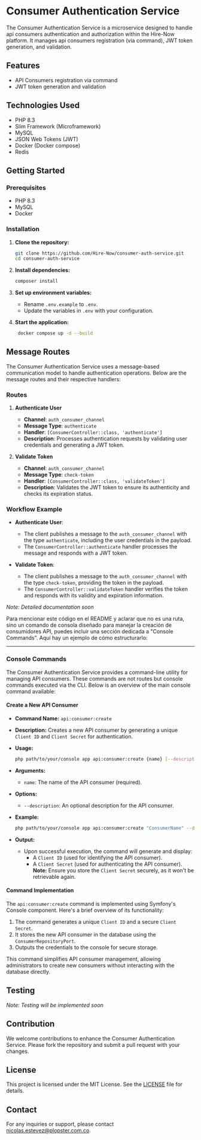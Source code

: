 # Consumer Authentication Service

The Consumer Authentication Service is a microservice designed to handle api consumers authentication and authorization within the Hire-Now platform. It manages api consumers registration (via command), JWT token generation, and validation.

## Features

- API Consumers registration via command
- JWT token generation and validation

## Technologies Used

- PHP 8.3
- Slim Framework (Microframework)
- MySQL
- JSON Web Tokens (JWT)
- Docker (Docker compose)
- Redis

## Getting Started

### Prerequisites

- PHP 8.3
- MySQL
- Docker

### Installation

1. **Clone the repository:**
   ```bash
   git clone https://github.com/Hire-Now/consumer-auth-service.git
   cd consumer-auth-service
   ```

2. **Install dependencies:**
   ```bash
   composer install
   ```

3. **Set up environment variables:**
   - Rename `.env.example` to `.env`.
   - Update the variables in `.env` with your configuration.

4. **Start the application:**
   ```bash
    docker compose up -d --build
   ```

## Message Routes

The Consumer Authentication Service uses a message-based communication model to handle authentication operations. Below are the message routes and their respective handlers:

### Routes

1. **Authenticate User**  
   - **Channel**: `auth_consumer_channel`  
   - **Message Type**: `authenticate`  
   - **Handler**: `[ConsumerController::class, 'authenticate']`  
   - **Description**: Processes authentication requests by validating user credentials and generating a JWT token.

2. **Validate Token**  
   - **Channel**: `auth_consumer_channel`  
   - **Message Type**: `check-token`  
   - **Handler**: `[ConsumerController::class, 'validateToken']`  
   - **Description**: Validates the JWT token to ensure its authenticity and checks its expiration status.

### Workflow Example

- **Authenticate User**:
  - The client publishes a message to the `auth_consumer_channel` with the type `authenticate`, including the user credentials in the payload.
  - The `ConsumerController::authenticate` handler processes the message and responds with a JWT token.

- **Validate Token**:
  - The client publishes a message to the `auth_consumer_channel` with the type `check-token`, providing the token in the payload.
  - The `ConsumerController::validateToken` handler verifies the token and responds with its validity and expiration information.


*Note: Detailed documentation soon*

Para mencionar este código en el README y aclarar que no es una ruta, sino un comando de consola diseñado para manejar la creación de consumidores API, puedes incluir una sección dedicada a "Console Commands". Aquí hay un ejemplo de cómo estructurarlo:

---

### Console Commands

The Consumer Authentication Service provides a command-line utility for managing API consumers. These commands are not routes but console commands executed via the CLI. Below is an overview of the main console command available:

#### **Create a New API Consumer**

- **Command Name:** `api:consumer:create`
- **Description:** Creates a new API consumer by generating a unique `Client ID` and `Client Secret` for authentication.
- **Usage:**
  ```bash
  php path/to/your/console app api:consumer:create {name} [--description=optional_description]
  ```

- **Arguments:**
  - `name`: The name of the API consumer (required).

- **Options:**
  - `--description`: An optional description for the API consumer.

- **Example:**
  ```bash
  php path/to/your/console app api:consumer:create "ConsumerName" --description="Description for this consumer"
  ```

- **Output:**
  - Upon successful execution, the command will generate and display:
    - A `Client ID` (used for identifying the API consumer).
    - A `Client Secret` (used for authenticating the API consumer).  
      **Note:** Ensure you store the `Client Secret` securely, as it won't be retrievable again.

#### **Command Implementation**

The `api:consumer:create` command is implemented using Symfony's Console component. Here's a brief overview of its functionality:
1. The command generates a unique `Client ID` and a secure `Client Secret`.
2. It stores the new API consumer in the database using the `ConsumerRepositoryPort`.
3. Outputs the credentials to the console for secure storage.

This command simplifies API consumer management, allowing administrators to create new consumers without interacting with the database directly.

## Testing

*Note: Testing will be implemented soon*

## Contribution

We welcome contributions to enhance the Consumer Authentication Service. Please fork the repository and submit a pull request with your changes.

## License

This project is licensed under the MIT License. See the [LICENSE](LICENSE) file for details.

## Contact

For any inquiries or support, please contact [nicolas.estevez@plopster.com.co](mailto:nicolas.estevez@plopster.com.co).
